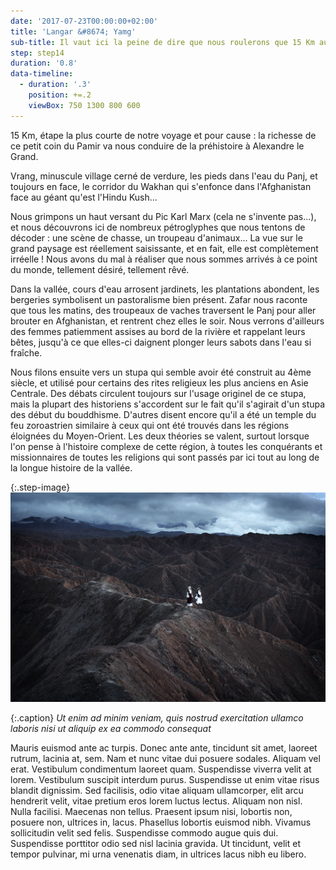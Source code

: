 ```yaml
---
date: '2017-07-23T00:00:00+02:00'
title: 'Langar &#8674; Yamg'
sub-title: Il vaut ici la peine de dire que nous roulerons que 15 Km aujourd'hui
step: step14
duration: '0.8'
data-timeline:
  - duration: '.3'
    position: +=.2
    viewBox: 750 1300 800 600
---
```

15 Km, étape la plus courte de notre voyage et pour cause : la richesse de ce petit coin du Pamir va nous conduire de la préhistoire à Alexandre le Grand.

Vrang, minuscule village cerné de verdure, les pieds dans l'eau du Panj, et toujours en face, le corridor du Wakhan qui s'enfonce dans l'Afghanistan face au géant qu'est l'Hindu Kush...

Nous grimpons un haut versant du Pic Karl Marx (cela ne s'invente pas...), et nous découvrons ici de nombreux pétroglyphes que nous tentons de décoder : une scène de chasse, un troupeau d'animaux... La vue sur le grand paysage est réellement saisissante, et en fait, elle est complètement irréelle ! Nous avons du mal à réaliser que nous sommes arrivés à ce point du monde, tellement désiré, tellement rêvé.

Dans la vallée, cours d'eau arrosent jardinets, les plantations abondent, les bergeries symbolisent un pastoralisme bien présent. Zafar nous raconte que tous les matins, des troupeaux de vaches traversent le Panj pour aller brouter en Afghanistan, et rentrent chez elles le soir. Nous verrons d'ailleurs des femmes patiemment assises au bord de la rivière et rappelant leurs bêtes, jusqu'à ce que elles-ci daignent plonger leurs sabots dans l'eau si fraîche. 

Nous filons ensuite vers un stupa qui semble avoir été construit au 4ème siècle, et utilisé pour certains des rites religieux les plus anciens en Asie Centrale. Des débats circulent toujours sur l'usage originel de ce stupa, mais la plupart des historiens s'accordent sur le fait qu'il s'agirait d'un stupa des début du bouddhisme. D'autres disent encore qu'il a été un temple du feu zoroastrien similaire à ceux qui ont été trouvés dans les régions éloignées du Moyen-Orient. Les deux théories se valent, surtout lorsque l'on pense à l'histoire complexe de cette région, à toutes les conquérants et missionnaires de toutes les religions qui sont passés par ici tout au long de la longue histoire de la vallée.





{:.step-image}
[![](/assets/img/uploads/kirghyzstan.jpeg)](/assets/img/uploads/kirghyzstan.jpeg "kirghyzstan")

{:.caption}
_Ut enim ad minim veniam, quis nostrud exercitation ullamco laboris nisi ut aliquip ex ea commodo consequat_

Mauris euismod ante ac turpis. Donec ante ante, tincidunt sit amet, laoreet rutrum, lacinia at, sem. Nam et nunc vitae dui posuere sodales. Aliquam vel erat. Vestibulum condimentum laoreet quam. Suspendisse viverra velit at lorem. Vestibulum suscipit interdum purus. Suspendisse ut enim vitae risus blandit dignissim. Sed facilisis, odio vitae aliquam ullamcorper, elit arcu hendrerit velit, vitae pretium eros lorem luctus lectus. Aliquam non nisl. Nulla facilisi. Maecenas non tellus. Praesent ipsum nisi, lobortis non, posuere non, ultrices in, lacus. Phasellus lobortis euismod nibh. Vivamus sollicitudin velit sed felis. Suspendisse commodo augue quis dui. Suspendisse porttitor odio sed nisl lacinia gravida. Ut tincidunt, velit et tempor pulvinar, mi urna venenatis diam, in ultrices lacus nibh eu libero.
